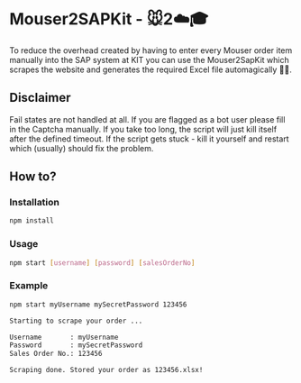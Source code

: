 # Mouser2SAPKit - 🐭2☁️🎓

To reduce the overhead created by having to enter every Mouser order item manually into the SAP system at KIT you can use the Mouser2SapKit which scrapes the website and generates the required Excel file automagically 🎩✨.

## Disclaimer
Fail states are not handled at all. If you are flagged as a bot user please fill in the Captcha manually. If you take too long, the script will just kill itself after the defined timeout. If the script gets stuck - kill it yourself and restart which (usually) should fix the problem.

## How to?
### Installation
``` bash
npm install
```

### Usage
``` bash
npm start [username] [password] [salesOrderNo]
```

### Example
``` bash
npm start myUsername mySecretPassword 123456

Starting to scrape your order ...

Username       : myUsername
Password       : mySecretPassword
Sales Order No.: 123456

Scraping done. Stored your order as 123456.xlsx!
```


